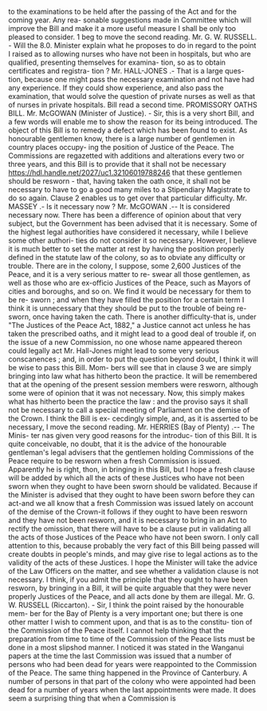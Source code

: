 to the examinations to be held after the passing of the Act and for the coming year. Any rea- sonable suggestions made in Committee which will improve the Bill and make it a more useful measure I shall be only too pleased to consider. 1 beg to move the second reading. Mr. G. W. RUSSELL. - Will the 8.0. Minister explain what he proposes to do in regard to the point I raised as to allowing nurses who have not been in hospitals, but who are qualified, presenting themselves for examina- tion, so as to obtain certificates and registra- tion ? Mr. HALL-JONES .- That is a large ques- tion, because one might pass the necessary examination and not have had any experience. If they could show experience, and also pass the examination, that would solve the question of private nurses as well as that of nurses in private hospitals. Bill read a second time. PROMISSORY OATHS BILL. Mr. McGOWAN (Minister of Justice). - Sir, this is a very short Bill, and a few words will enable me to show the reason for its being introduced. The object of this Bill is to remedy a defect which has been found to exist. As honourable gentlemen know, there is a large number of gentlemen in country places occupy- ing the position of Justice of the Peace. The Commissions are regazetted with additions and alterations every two or three years, and this Bill is to provide that it shall not be necessary https://hdl.handle.net/2027/uc1.32106019788246 that these gentlemen should be resworn - that, having taken the oath once, it shall not be necessary to have to go a good many miles to a Stipendiary Magistrate to do so again. Clause 2 enables us to get over that particular difficulty. Mr. MASSEY .- Is it necessary now ? Mr. McGOWAN .-- It is considered necessary now. There has been a difference of opinion about that very subject, but the Government has been advised that it is necessary. Some of the highest legal authorities have considered it necessary, while I believe some other authori- ties do not consider it so necessary. However, I believe it is much better to set the matter at rest by having the position properly defined in the statute law of the colony, so as to obviate any difficulty or trouble. There are in the colony, I suppose, some 2,600 Justices of the Peace, and it is a very serious matter to re- swear all those gentlemen, as well as those who are ex-officio Justices of the Peace, such as Mayors of cities and boroughs, and so on. We find it would be necessary for them to be re- sworn ; and when they have filled the position for a certain term I think it is unnecessary that they should be put to the trouble of being re- sworn, once having taken the cath. There is another difficulty-that is, under "The Justices of the Peace Act, 1882," a Justice cannot act unless he has taken the prescribed oaths, and it might lead to a good deal of trouble if, on the issue of a new Commission, no one whose name appeared thereon could legally act Mr. Hall-Jones might lead to some very serious conscanences ; and, in order to put the question beyond doubt, I think it will be wise to pass this Bill. Mom- bers will see that in clause 3 we are simply bringing into law what has hitherto beon the practice. It will be remembered that at the opening of the present session members were resworn, although some were of opinion that it was not necessary. Now, this simply makes what has hitherto been the practice the law : and the proviso says it shall not be necessary to call a special meeting of Parliament on the demise of the Crown. I think the Bill is ex- cecdingly simple, and, as it is asserted to be necessary, I move the second reading. Mr. HERRIES (Bay of Plenty) .-- The Minis- ter nas given very good reasons for the introduc- tion of this Bill. It is quite conceivable, no doubt, that it is the advice of the honourable gentleman's legal advisers that the gentlemen holding Commissions of the Peace require to be resworn when a fresh Commission is issued. Apparently he is right, thon, in bringing in this Bill, but I hope a fresh clause will be added by which all the acts of these Justices who have not been sworn when they ought to have been sworn should be validated. Because if the Minister is advised that they ought to have been sworn before they can act-and we all know that a fresh Commission was issued lately on account of the demise of the Crown-it follows if they ought to have been resworn and they have not been resworn, and it is necessary to bring in an Act to rectify the omission, that there will have to be a clause put in validating all the acts of those Justices of the Peace who have not been sworn. I only call attention to this, because probably the very fact of this Bill being passed will create doubts in people's minds, and may give rise to legal actions as to the validity of the acts of these Justices. I hope the Minister will take the advice of the Law Officers on the matter, and see whether a validation clause is not necessary. I think, if you admit the principle that they ought to have been resworn, by bringing in a Bill, it will be quite arguable that they were never properly Justices of the Peace, and all acts done by them are illegal. Mr. G. W. RUSSELL (Riccarton). - Sir, I think the point raised by the honourable mem- ber for the Bay of Plenty is a very important one; but there is one other matter I wish to comment upon, and that is as to the constitu- tion of the Commission of the Peace itself. I cannot help thinking that the preparation from time to time of the Commission of the Peace lists must be done in a most slipshod manner. I noticed it was stated in the Wanganui papers at the time the last Commission was issued that a number of persons who had been dead for years were reappointed to the Commission of the Peace. The same thing happened in the Province of Canterbury. A number of persons in that part of the colony who were appointed had been dead for a number of years when the last appointments were made. It does seem a surprising thing that when a Commission is 